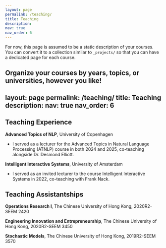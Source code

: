 ```yaml
---
layout: page
permalink: /teaching/
title: Teaching
description: 
nav: true
nav_order: 6
---
```


For now, this page is assumed to be a static description of your courses. You can convert it to a collection similar to `_projects/` so that you can have a dedicated page for each course.

Organize your courses by years, topics, or universities, however you like!
---
layout: page
permalink: /teaching/
title: Teaching
description: 
nav: true
nav_order: 6
---

## Teaching Experience
**Advanced Topics of NLP**, University of Copenhagen 
- I served as a lecturer for the Advanced Topics in Natural Language Processing (ATNLP) course in both 2024 and 2025, co-teaching alongside Dr. Desmond Elliott.

**Intelligent Interactive Systems**, University of Amsterdam
- I served as an invited lecturer to the course Intelligent Interactive Systems in 2022, co-teaching with Frank Nack.


## Teaching Assistantships
<!-- ### The Chinese University of Hong Kong   -->
**Operations Research I**, The Chinese University of Hong Kong, 2020R2-SEEM 2420 

**Engineering Innovation and Entrepreneurship**, The Chinese University of Hong Kong, 2020R2-SEEM 3450 

**Stochastic Models**, The Chinese University of Hong Kong, 2019R2-SEEM 3570


